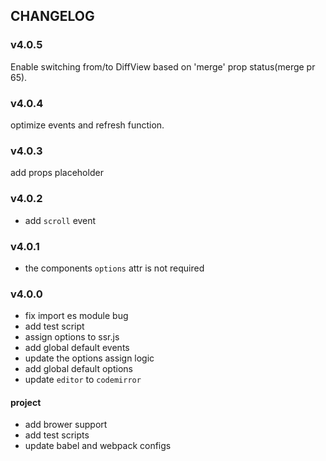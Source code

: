
## CHANGELOG

### v4.0.5

Enable switching from/to DiffView based on 'merge' prop status(merge pr 65).

### v4.0.4

optimize events and refresh function.

### v4.0.3

add props placeholder

### v4.0.2

- add `scroll` event

### v4.0.1

- the components `options` attr is not required

### v4.0.0

- fix import es module bug
- add test script
- assign options to ssr.js
- add global default events
- update the options assign logic
- add global default options
- update `editor` to `codemirror`

#### project
- add brower support
- add test scripts
- update babel and webpack configs

